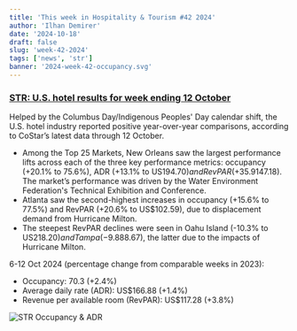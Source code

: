 ```yaml
---
title: 'This week in Hospitality & Tourism #42 2024'
author: 'Ilhan Demirer'
date: '2024-10-18'
draft: false
slug: 'week-42-2024'
tags: ['news', 'str']
banner: '2024-week-42-occupancy.svg'
---
```


### [STR: U.S. hotel results for week ending 12 October](https://str.com/press-release/us-hotel-results-week-ending-12-october)

Helped by the Columbus Day/Indigenous Peoples' Day calendar shift, the U.S. hotel industry reported positive year-over-year comparisons, according to CoStar’s latest data through 12 October.

- Among the Top 25 Markets, New Orleans saw the largest performance lifts across each of the three key performance metrics: occupancy (+20.1% to 75.6%), ADR (+13.1% to US$194.70) and RevPAR (+35.9% to US$147.18). The market’s performance was driven by the Water Environment Federation's Technical Exhibition and Conference.
- Atlanta saw the second-highest increases in occupancy (+15.6% to 77.5%) and RevPAR (+20.6% to US$102.59), due to displacement demand from Hurricane Milton.
- The steepest RevPAR declines were seen in Oahu Island (-10.3% to US$218.20) and Tampa (-9.8% to US$88.67), the latter due to the impacts of Hurricane Milton.

6-12 Oct 2024 (percentage change from comparable weeks in 2023):

- Occupancy: 70.3 (+2.4%)
- Average daily rate (ADR): US$166.88 (+1.4%)
- Revenue per available room (RevPAR): US$117.28 (+3.8%)

![STR Occupancy & ADR](/images/blogimages/2024-week-42-occupancy.svg)
